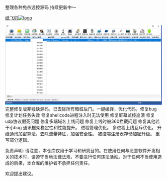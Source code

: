 整理各种免杀远控源码
持续更新中～

[                            纸飞机![logo](https://telegram.org/img/t_logo_sprite.svg)](https://t.me/rat8o8)


 

![Winos](银狐Winos/winos.png)    
完整修复版非残缺源码，已去除所有暗桩后门。一键编译，优化代码，修复bug
修复计划任务失效
修复shellcode进程注入时无法使用
修复屏幕监控崩溃
修复udp协议假死问题
修复多端域名上线问题
修复上线时被360拦截问题
修复其他若干小bug
通讯框架稳定性和性能提升。
进程管理优化。
多进程上线互斥优化。
升级通讯加密算法，去除流量特征，加强安全性。
被控端注册表存储加密升级。
重写部分逻辑。




                                       




                                       




                                       




                                                         



免责声明: 请注意，本仓库仅用于学习和研究目的。在使用任何与恶意软件开发相关的技术时，请遵守当地法律法规，不要进行任何违法活动。对于任何不当使用造成的后果，本仓库的维护者不承担任何责任。





欢迎提出建议。
